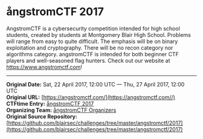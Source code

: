 # ångstromCTF 2017

AngstromCTF is a cybersecurity competition intended for high school students, created by students at Montgomery Blair High School. Problems will range from easy to quite difficult. The emphasis will be on binary exploitation and cryptography. There will be no recon category nor algorithms category. angstromCTF is intended for both beginner CTF players and well-seasoned flag hunters. Check out our website at https://www.angstromctf.com!

---
**Original Date:** Sat, 22 April 2017, 12:00 UTC — Thu, 27 April 2017, 12:00 UTC<br>
**Original URL:** [https://angstromctf.com/](https://angstromctf.com//)<br>
**CTFtime Entry:** [ångstromCTF 2017](https://ctftime.org/event/435)<br>
**Organizing Team:** [ångstromCTF Organizers](https://ctftime.org/team/15734)<br>
**Original Source Repository:** [https://github.com/blairsec/challenges/tree/master/angstromctf/2017](https://github.com/blairsec/challenges/tree/master/angstromctf/2017)<br>